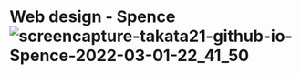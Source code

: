 # Web design - Spence![screencapture-takata21-github-io-Spence-2022-03-01-22_41_50](https://user-images.githubusercontent.com/54631891/156291014-b55b3f81-b1a7-455e-b9e0-0380148b31f9.png)
